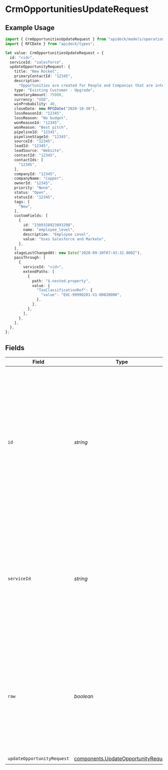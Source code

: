 # CrmOpportunitiesUpdateRequest

## Example Usage

```typescript
import { CrmOpportunitiesUpdateRequest } from "apideck/models/operations";
import { RFCDate } from "apideck/types";

let value: CrmOpportunitiesUpdateRequest = {
  id: "<id>",
  serviceId: "salesforce",
  updateOpportunityRequest: {
    title: "New Rocket",
    primaryContactId: "12345",
    description:
      "Opportunities are created for People and Companies that are interested in buying your products or services. Create Opportunities for People and Companies to move them through one of your Pipelines.",
    type: "Existing Customer - Upgrade",
    monetaryAmount: 75000,
    currency: "USD",
    winProbability: 40,
    closeDate: new RFCDate("2020-10-30"),
    lossReasonId: "12345",
    lossReason: "No budget",
    wonReasonId: "12345",
    wonReason: "Best pitch",
    pipelineId: "12345",
    pipelineStageId: "12345",
    sourceId: "12345",
    leadId: "12345",
    leadSource: "Website",
    contactId: "12345",
    contactIds: [
      "12345",
    ],
    companyId: "12345",
    companyName: "Copper",
    ownerId: "12345",
    priority: "None",
    status: "Open",
    statusId: "12345",
    tags: [
      "New",
    ],
    customFields: [
      {
        id: "2389328923893298",
        name: "employee_level",
        description: "Employee Level",
        value: "Uses Salesforce and Marketo",
      },
    ],
    stageLastChangedAt: new Date("2020-09-30T07:43:32.000Z"),
    passThrough: [
      {
        serviceId: "<id>",
        extendPaths: [
          {
            path: "$.nested.property",
            value: {
              "TaxClassificationRef": {
                "value": "EUC-99990201-V1-00020000",
              },
            },
          },
        ],
      },
    ],
  },
};
```

## Fields

| Field                                                                                                                                                                                                                           | Type                                                                                                                                                                                                                            | Required                                                                                                                                                                                                                        | Description                                                                                                                                                                                                                     | Example                                                                                                                                                                                                                         |
| ------------------------------------------------------------------------------------------------------------------------------------------------------------------------------------------------------------------------------- | ------------------------------------------------------------------------------------------------------------------------------------------------------------------------------------------------------------------------------- | ------------------------------------------------------------------------------------------------------------------------------------------------------------------------------------------------------------------------------- | ------------------------------------------------------------------------------------------------------------------------------------------------------------------------------------------------------------------------------- | ------------------------------------------------------------------------------------------------------------------------------------------------------------------------------------------------------------------------------- |
| `id`                                                                                                                                                                                                                            | *string*                                                                                                                                                                                                                        | :heavy_check_mark:                                                                                                                                                                                                              | The unique identifier of the activity to be deleted. This parameter is required to specify which activity record should be removed from the CRM system. Ensure that the ID corresponds to an existing activity to avoid errors. |                                                                                                                                                                                                                                 |
| `serviceId`                                                                                                                                                                                                                     | *string*                                                                                                                                                                                                                        | :heavy_minus_sign:                                                                                                                                                                                                              | An optional identifier for the specific service to be called, such as 'pipedrive'. This is only required when multiple integrations are active, allowing the API to route the request to the appropriate service.               | salesforce                                                                                                                                                                                                                      |
| `raw`                                                                                                                                                                                                                           | *boolean*                                                                                                                                                                                                                       | :heavy_minus_sign:                                                                                                                                                                                                              | A boolean flag that determines whether to include the raw response in the output. This is primarily used for debugging purposes to gain insights into the API's response structure.                                             |                                                                                                                                                                                                                                 |
| `updateOpportunityRequest`                                                                                                                                                                                                      | [components.UpdateOpportunityRequest](../../models/components/updateopportunityrequest.md)                                                                                                                                      | :heavy_check_mark:                                                                                                                                                                                                              | N/A                                                                                                                                                                                                                             |                                                                                                                                                                                                                                 |